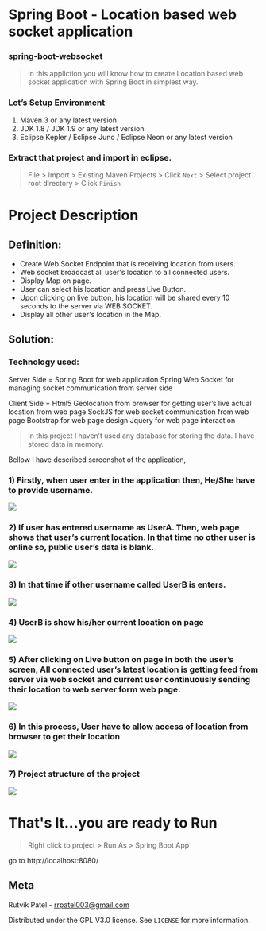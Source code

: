 # Spring Boot - Location based web socket application
### spring-boot-websocket

> In this appliction you will know how to create Location based web socket application with Spring Boot in simplest way.

### Let’s Setup Environment

1. Maven 3 or any latest version
2. JDK 1.8 / JDK 1.9 or any latest version
3. Eclipse Kepler / Eclipse Juno / Eclipse Neon or any latest version

### Extract that project and import in eclipse.

> File > Import > Existing Maven Projects > Click ``Next`` > Select project root directory > Click ``Finish``



# Project Description

## Definition: 
-	Create Web Socket Endpoint that is receiving location from users.
-	Web socket broadcast all user's location to all connected users.
-	Display Map on page.
-	User can select his location and press Live Button.
-	Upon clicking on live button, his location will be shared every 10 seconds to the server via WEB SOCKET.
-	Display all other user's location in the Map.

## Solution: 

### Technology used: 
Server Side = 	Spring Boot for web application
                Spring Web Socket for managing socket communication from server side

Client Side = 	Html5 Geolocation from browser for getting user’s live actual location from web page
		            SockJS for web socket communication from web page
		            Bootstrap for web page design
		            Jquery for web page interaction

> In this project I haven’t used any database for storing the data. I have stored data in memory.

Bellow I have described screenshot of the application,

### 1)	Firstly, when user enter in the application then, He/She have to provide username.
![](document/1.PNG)

### 2)	If user has entered username as UserA. Then, web page shows that user’s current location. In that time no other user is online so, public user’s data is blank.
![](document/2.PNG)

### 3)	In that time if other username called UserB is enters.
![](document/3.PNG)

### 4)	UserB is show his/her current location on page
![](document/4.PNG)

### 5)	After clicking on Live button on page in both the user’s screen, All connected user’s latest location is getting feed from server via web socket and current user continuously sending their location to web server form web page.
![](document/5.PNG)

### 6)	In this process, User have to allow access of location from browser to get their location
![](document/6.PNG)

### 7)	Project structure of the project
![](document/9.PNG)


# That's It...you are ready to Run

> Right click to project > Run As > Spring Boot App

go to http://localhost:8080/


## Meta

Rutvik Patel - rrpatel003@gmail.com

Distributed under the GPL V3.0 license. See ``LICENSE`` for more information.
